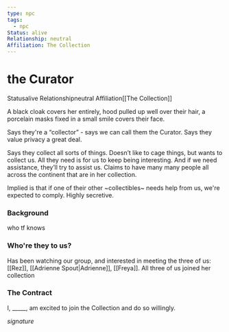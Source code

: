 ```yaml
---
type: npc
tags:
  - npc
Status: alive
Relationship: neutral
Affiliation: The Collection
---
```


# the Curator
<span class="dataview inline-field"><span class="inline-field-key">Status</span><span class="inline-field-value">alive</span></span>
<span class="dataview inline-field"><span class="inline-field-key">Relationship</span><span class="inline-field-value">neutral</span></span>
<span class="dataview inline-field"><span class="inline-field-key">Affiliation</span><span class="inline-field-value">[[The Collection]]</span></span>

A black cloak covers her entirely, hood pulled up well over their hair, a porcelain masks fixed in a small smile covers their face. 

Says they're a “collector” - says we can call them the Curator. Says they value privacy a great deal. 

Says they collect all sorts of things. Doesn’t like to cage things, but wants to collect us. All they need is for us to keep being interesting. And if we need assistance, they’ll try to assist us. Claims to have many many people all across the continent that are in her collection. 

Implied is that if one of their other ~collectibles~ needs help from us, we're expected to comply. Highly secretive.

### Background
who tf knows

### Who're they to us? 
Has been watching our group, and interested in meeting the three of us: [[Rez]], [[Adrienne Spout|Adrienne]], [[Freya]]. All three of us joined her collection

### The Contract
I, \_\_\_\_\_, am excited to join the Collection and do so willingly.

*signature* 
